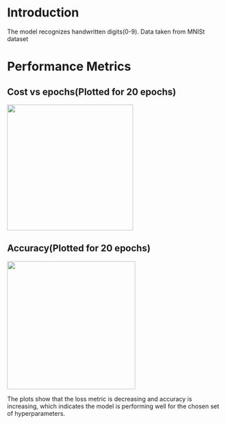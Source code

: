 # Introduction
The model recognizes handwritten digits(0-9). Data taken from MNISt dataset

# Performance Metrics
## Cost vs epochs(Plotted for 20 epochs)
<img width="294" src ="https://user-images.githubusercontent.com/87447180/193533613-e2ae4f81-5ec4-4555-b5a3-c6be08b7e0fe.png">

## Accuracy(Plotted for 20 epochs)
<img width="299" src="https://user-images.githubusercontent.com/87447180/193533590-ca085949-dcb9-441f-a526-4f7db8796b08.png">


The plots show that the loss metric is decreasing and accuracy is increasing, which indicates the model is performing well for the chosen set of hyperparameters.
